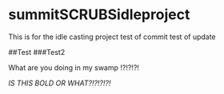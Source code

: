 # summitSCRUBSidleproject
This is for the idle casting project 
test of commit 
test of update

##Test
###Test2

What
are
you
doing
in
my
swamp
!?!?!?!


*IS THIS BOLD OR WHAT?!?!?!?!*
